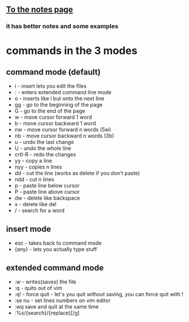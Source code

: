 ## [To the notes page](../03_Linux.md)

### it has better notes and some examples

# commands in the 3 modes

## command mode (default)

- i - insert lets you edit the files
- : - enters extended command line mode
- o - inserts like i but onto the next line
- gg - go to the beginning of the page
- G - go to the end of the page
- w - move cursor forward 1 word
- b - move cursor backward 1 word
- nw - move cursor forward n words (5w)
- nb - move cursor backward n words (3b)
- u - undo the last change
- U - undo the whole line
- crtl-R - redo the changes
- yy - copy a line
- nyy - copies n lines
- dd - cut the line (works as delete if you don't paste)
- ndd - cut n lines
- p - paste line below cursor
- P - paste line above cursor
- dw - delete like backspace
- x - delete like del
- / - search for a word

## insert mode

- esc - takes back to command mode
- {any} - lets you actually type stuff

## extended command mode

- :w - writes(saves) the file
- :q - quits out of vim
- :q! - force quit - let's you quit without saving, you can force quit with !
- :se nu - set lines numbers on vim editor
- :wq save and quit at the same time
- :%s/{search}/{replace}[/g]
